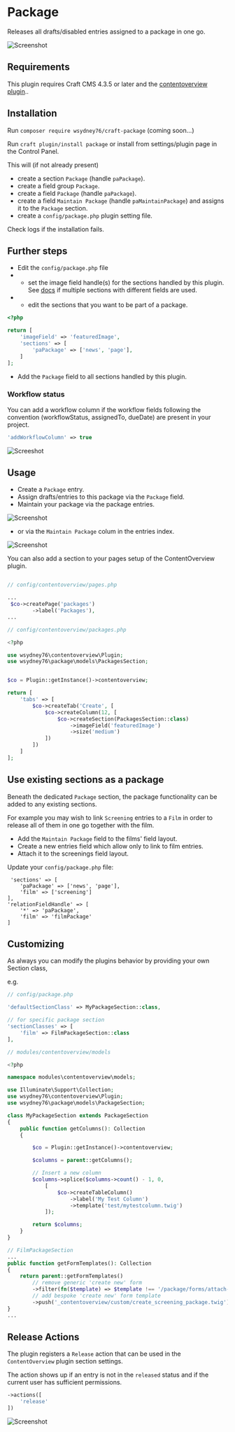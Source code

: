 # Package

Releases all drafts/disabled entries assigned to a package in one go.

![Screenshot](/images/screenshot1.jpg)

## Requirements

This plugin requires Craft CMS 4.3.5 or later and the [contentoverview plugin](https://github.com/wsydney76/craft-contentoverview)..

## Installation

Run `composer require wsydney76/craft-package` (coming soon...)

Run `craft plugin/install package` or install from settings/plugin page in the Control Panel.

This will (if not already present)

* create a section `Package` (handle `paPackage`).
* create a field group `Package`.
* create a field `Package` (handle `paPackage`).
* create a field `Maintain Package` (handle `paMaintainPackage`)  and assigns it to the `Package` section.
* create a `config/package.php` plugin setting file.

Check logs if the installation fails.

## Further steps

* Edit the `config/package.php` file  
* * set the image field handle(s) for the sections handled by this plugin.
See [docs](https://wsydney76.github.io/craft-contentoverview/config/page-config.html#multi-section-setup) if multiple sections with different fields are used.
* * edit the sections that you want to be part of a package. 

```php
<?php

return [
    'imageField' => 'featuredImage',
    'sections' => [
        'paPackage' => ['news', 'page'],
    ]
];
```

* Add the `Package` field to all sections handled by this plugin.

### Workflow status

You can add a workflow column if the workflow fields following the convention (workflowStatus, assignedTo, dueDate) are present in your project.

```php
'addWorkflowColumn' => true
```

![Screeshot](/images/workflow.jpg)

## Usage

* Create a `Package` entry.
* Assign drafts/entries to this package via the `Package` field.
* Maintain your package via the package entries.

![Screenshot](/images/package.jpg)

* or via the `Maintain Package` colum in the entries index.

![Screenshot](/images/elementindex.jpg)  

You can also add a section to your pages setup of the ContentOverview plugin.

```php

// config/contentoverview/pages.php

...
 $co->createPage('packages')
        ->label('Packages'),
...

// config/contentoverview/packages.php

<?php

use wsydney76\contentoverview\Plugin;
use wsydney76\package\models\PackagesSection;


$co = Plugin::getInstance()->contentoverview;

return [
    'tabs' => [
        $co->createTab('Create', [
            $co->createColumn(12, [
                $co->createSection(PackagesSection::class)
                    ->imageField('featuredImage')
                    ->size('medium')
            ])
        ])
    ]
];
```

## Use existing sections as a package

Beneath the dedicated `Package` section, the package functionality can be added to any existing sections.

For example you may wish to link `Screening` entries to a `Film` in order to release all of them in one go together with the film.


* Add the `Maintain Package` field to the films' field layout.
* Create a new entries field which allow only to link to film entries.
* Attach it to the screenings field layout.

Update your `config/package.php` file:

```php{3,7}
 'sections' => [
    'paPackage' => ['news', 'page'],
    'film' => ['screening']
],
'relationFieldHandle' => [
    '*' => 'paPackage',
    'film' => 'filmPackage'
]
```

## Customizing

As always you can modify the plugins behavior by providing your own Section class,

e.g.

```php
// config/package.php

'defaultSectionClass' => MyPackageSection::class,

// for specific package section
'sectionClasses' => [
    'film' => FilmPackageSection::class
],

// modules/contentoverview/models

<?php

namespace modules\contentoverview\models;

use Illuminate\Support\Collection;
use wsydney76\contentoverview\Plugin;
use wsydney76\package\models\PackageSection;

class MyPackageSection extends PackageSection
{
    public function getColumns(): Collection
    {

        $co = Plugin::getInstance()->contentoverview;

        $columns = parent::getColumns();

        // Insert a new column
        $columns->splice($columns->count() - 1, 0,
            [
                $co->createTableColumn()
                    ->label('My Test Column')
                    ->template('test/mytestcolumn.twig')
            ]);

        return $columns;
    }
}

// FilmPackageSection
...
public function getFormTemplates(): Collection
{
    return parent::getFormTemplates()
        // remove generic 'create new' form
        ->filter(fn($template) => $template !== '/package/forms/attach-new.twig')
        // add bespoke 'create new' form template
        ->push('_contentoverview/custom/create_screening_package.twig');
}
...
```

## Release Actions

The plugin registers a `Release` action that can be used in the `ContentOverview` plugin section settings.

The action shows up if an entry is not in the `released` status and if the current user has sufficient permissions.

```php
->actions([
    'release'
])
```

![Screenshot](/images/release.jpg)
